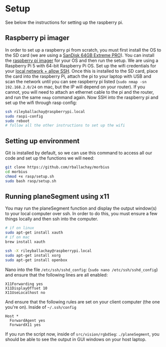 # Setup

See below the instructions for setting up the raspberry pi.

## Raspberry pi imager

In order to set up a raspberry pi from scratch, you must first install the OS to the SD card (we are using a [SanDisk 64GB Extreme PRO](https://www.amazon.ca/dp/B09X7BYSFG?psc=1&ref=ppx_yo2ov_dt_b_product_details)). You can install the [raspberry pi imager](https://www.raspberrypi.com/software/) for your OS and then run the setup. We are using a Raspberry Pi 5 with 64-bit Raspberry Pi OS. Set up the wifi credentials for your [local network + allow SSH](https://www.raspberrypi.com/documentation/computers/getting-started.html#raspberry-pi-imager). Once this is installed to the SD card, place the card into the raspberry Pi, attach the pi to your laptop with USB and scan the network until you can see raspberry pi listed (`sudo nmap -sn 192.168.2.0/24` on mac, but the IP will depend on your router). If you cannot, you will need to attach an ethernet cable to the pi and the router, and run the same `nmap` command again. Now SSH into the raspberry pi and set up the wifi through rasp config:

```bash
ssh rileyballachay@raspberrypi.local 
sudo raspi-config
sudo reboot
# follow all the other instructions to set up the wifi
```

## Setting up environment

Git is installed by default, so we can use this command to access all our code and set up the functions we will need:

```bash
git clone https://github.com/rballachay/morbius
cd morbius
chmod +x rasp/setup.sh
sudo bash rasp/setup.sh
```

## Running planeSegment using x11

You may run the planeSegment function and display the output window(s) to your local computer over ssh. In order to do this, you must ensure a few things locally and then ssh into the computer.


```bash
# if on linux
sudo apt-get install xauth
# if on mac
brew install xauth

ssh -X rileyballachay@raspberrypi.local 
sudo apt-get install xorg
sudo apt-get install openbox
```

Nano into the file `/etc/ssh/sshd_config`: (`sudo nano /etc/ssh/sshd_config`) and ensure that the following lines are all enabled:

```
X11Forwarding yes
X11DisplayOffset 10
X11UseLocalhost no
```

And ensure that the following rules are set on your client computer (the one you're on). Inside of `~/.ssh/config`

```
Host *
  ForwardAgent yes
  ForwardX11 yes
```

If you run the script now, inside of `src/vision/rgbdSeg`: `./planeSegment`, you should be able to see the output in GUI windows on your host laptop.

